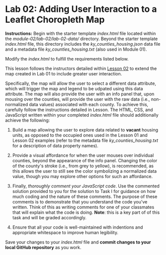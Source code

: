 # Lab 02: Adding User Interaction to a Leaflet Choropleth Map

**Instructions:** Begin with the starter template *index.html* file located within the *module-02/lab-02/lab-02-data/* directory. Beyond the starter template *index.html* file, this directory includes  the *ky_counties_housing.json* data file and a metadata file *ky_counties_housing.txt* (also used in Module 01).

Modify the *index.html* to fulfill the requirements listed below. 

This lesson follows the instructors detailed within [Lesson 02](../lesson-02.md) to extend the map created in Lab 01 to include greater user interaction. 

Specifically, the map will allow the user to select a different data attribute, which will trigger the map and legend to be udpated using this data attribute. The map will also provide the user with an info panel that, upon mousing over the counties, will provide the user with the raw data (i.e., non-normalized data values) associated with each county. To achieve this, carefully follow the instructions detailed in Lesson. The HTML, CSS, and JavaScript written within your completed *index.html* file should additionally achieve the following:

1. Build a map allowing the user to explore data related to **vacant** housing units, as opposed to the occupied ones used in the Lesson 01 and Lesson 02 examples (refer to the metadata file *ky_counties_housing.txt* for a description of data property names).

2. Provide a visual affordance for when the user mouses over individual counties, beyond the appearance of the info panel. Changing the color of the county's stroke (i.e., from grey to yellow), is recommended, as this allows the user to still see the color symbolizing a normalized data value, though you may explore other options for such an affordance.

3. Finally, *thoroughly comment your JavaScript code*. Use the commented solution provided to you for the solution to Task I for guidance on how much coding and the nature of these comments. The purpose of these comments is to demonstrate that you understand the code you've written. Think of this as writing comments for one of your classmates that will explain what the code is doing. **Note**: this is a key part of of this task and will be graded accordingly.

4. Ensure that all your code is well-maintained with indentions and appropriate whitespace to improve human legibility.

Save your changes to your *index.html* file and **commit changes to your local GitHub repository** as you work.